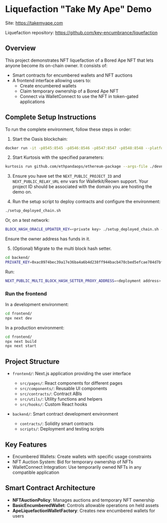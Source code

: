 # Liquefaction "Take My Ape" Demo

Site: https://takemyape.com

Liquefaction repository: https://github.com/key-encumbrance/liquefaction

## Overview

This project demonstrates NFT liquefaction of a Bored Ape NFT that lets anyone become its on-chain owner. It consists of:

- Smart contracts for encumbered wallets and NFT auctions
- A frontend interface allowing users to:
  - Create encumbered wallets
  - Claim temporary ownership of a Bored Ape NFT
  - Connect via WalletConnect to use the NFT in token-gated applications

## Complete Setup Instructions

To run the complete environment, follow these steps in order:

1. Start the Oasis blockchain:
```bash
docker run -it -p8545:8545 -p8546:8546 -p8547:8547 -p8548:8548 --platform linux/x86_64 ghcr.io/oasisprotocol/sapphire-localnet -test-mnemonic
```

2. Start Kurtosis with the specified parameters:
```bash
kurtosis run github.com/ethpandaops/ethereum-package --args-file ./devnet/network_params.yaml --image-download always --enclave liquefaction-pub-devnet
```

3. Ensure you have set the `NEXT_PUBLIC_PROJECT_ID` and `NEXT_PUBLIC_RELAY_URL` env vars for Walletkit/Reown support. Your project ID should be associated with the domain you are hosting the demo on.

4. Run the setup script to deploy contracts and configure the environment:
```bash
./setup_deployed_chain.sh
```

Or, on a test network:
```bash
BLOCK_HASH_ORACLE_UPDATER_KEY=<private key> ./setup_deployed_chain.sh --env test -k <owner private_key>
```

Ensure the owner address has funds in it.

5. (Optional) Migrate to the multi block hash setter.
```bash
cd backend/
PRIVATE_KEY=0xac0974bec39a17e36ba4a6b4d238ff944bacb478cbed5efcae784d7bf4f2ff80 npx hardhat run scripts/deployMultiBlockHashSetterProxy.ts
```

Run:
```bash
NEXT_PUBLIC_MULTI_BLOCK_HASH_SETTER_PROXY_ADDRESS=<deployment address> BLOCK_HASH_ORACLE_UPDATER_KEY=0xac0974bec39a17e36ba4a6b4d238ff944bacb478cbed5efcae784d7bf4f2ff80 npx hardhat run scripts/update-block-hashes-multi.ts
```

### Run the frontend

In a development environment:
```bash
cd frontend/
npx next dev
```

In a production environment:
```bash
cd frontend/
npx next build
npx next start
```

## Project Structure

- `frontend/`: Next.js application providing the user interface
  - `src/pages/`: React components for different pages
  - `src/components/`: Reusable UI components
  - `src/contracts/`: Contract ABIs
  - `src/utils/`: Utility functions and helpers
  - `src/hooks/`: Custom React hooks

- `backend/`: Smart contract development environment
  - `contracts/`: Solidity smart contracts
  - `scripts/`: Deployment and testing scripts

## Key Features

- Encumbered Wallets: Create wallets with specific usage constraints
- NFT Auction System: Bid for temporary ownership of NFTs
- WalletConnect Integration: Use temporarily owned NFTs in any compatible application

## Smart Contract Architecture

- **NFTAuctionPolicy**: Manages auctions and temporary NFT ownership
- **BasicEncumberedWallet**: Controls allowable operations on held assets
- **ApeLiquefactionWalletFactory**: Creates new encumbered wallets for users


